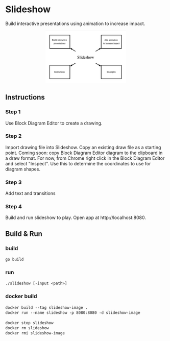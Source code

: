 # Slideshow

Build interactive presentations using animation to increase impact.

<p  align="center">
    <img src="./images/slideshow.png" alt="Slideshow" width="50%" height="50%"/>
</p>

## Instructions

### Step 1
Use Block Diagram Editor to create a drawing.

### Step 2
Import drawing file into Slideshow. Copy an existing draw file as a starting point. Coming soon: copy Block Diagram Editor diagram to the clipboard in a draw format. For now, from Chrome right click in the Block Diagram Editor and select "Inspect". Use this to determine the coordinates to use for diagram shapes.

### Step 3
Add text and transitions

### Step 4
Build and run slideshow to play. Open app at http://localhost:8080.

## Build & Run

### build
```
go build
```

### run
```
./slideshow [-input <path>]
```

### docker build
```
docker build --tag slideshow-image .
docker run --name slideshow -p 8080:8080 -d slideshow-image

docker stop slideshow
docker rm slideshow
docker rmi slideshow-image
```
